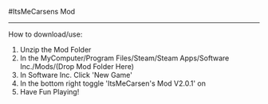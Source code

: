 #ItsMeCarsens Mod

--------------------------------------------------------------------------------------------------------------------------------

How to download/use:

1. Unzip the Mod Folder
2. In the MyComputer/Program Files/Steam/Steam Apps/Software Inc./Mods/(Drop Mod Folder Here)
3. In Software Inc. Click 'New Game'
4. In the bottom right toggle 'ItsMeCarsen's Mod V2.0.1' on
5. Have Fun Playing!
